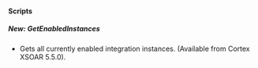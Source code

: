 
#### Scripts
##### New: GetEnabledInstances
- Gets all currently enabled integration instances. (Available from Cortex XSOAR 5.5.0).

